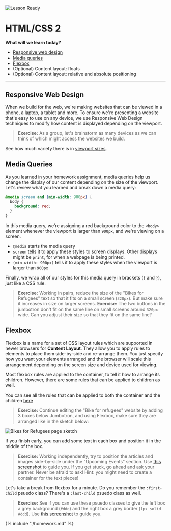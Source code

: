 ![Lesson Ready](https://img.shields.io/badge/status-ready-green.svg)

# HTML/CSS 2

**What will we learn today?**

* [Responsive web design](#responsive-web-design)
* [Media queries](#media-queries)
* [Flexbox](#flexbox)
* (Optional) Content layout: floats
* (Optional) Content layout: relative and absolute positioning

---

## Responsive Web Design

When we build for the web, we're making websites that can be viewed in a phone,
a laptop, a tablet and more. To ensure we're presenting a website that's easy to
use on any device, we use Responsive Web Design techniques to modify how content
is displayed depending on the viewport.

> **Exercise:** As a group, let's brainstorm as many devices as we can think of
> which might access the websites we build.

See how much variety there is in
[viewport sizes](https://decadecity.net/blog/2014/08/19/a-device-agnostic-approach-to-inlining-css).

## Media Queries

As you learned in your homework assignment, media queries help us change the
display of our content depending on the size of the viewport. Let's review what
you learned and break down a media query:

```css
@media screen and (min-width: 900px) {
  body {
    background: red;
  }
}
```

In this media query, we're assigning a red background color to the `<body>`
element whenever the viewport is larger than `900px`, and we're viewing on a
screen.

* `@media` starts the media query
* `screen` tells it to apply these styles to screen displays. Other displays
  might be `print`, for when a webpage is being printed.
* `(min-width: 900px)` tells it to apply these styles when the viewport is
  larger than `900px`

Finally, we wrap all of our styles for this media query in brackets (`{` and
`}`), just like a CSS rule.

> **Exercise:** Working in pairs, reduce the size of the "Bikes for Refugees"
> text so that it fits on a small screen (`320px`). But make sure it increases
> in size on larger screens. **Exercise:** The two buttons in the jumbotron
> don't fit on the same line on small screens around `320px` wide. Can you
> adjust their size so that they fit on the same line?

## Flexbox

Flexbox is a name for a set of CSS layout rules which are supported in newer
browsers for **Content Layout**. They allow you to apply rules to elements to
place them side-by-side and re-arrange them. You just specify how you want your
elements arranged and the browser will scale this arrangement depending on the
screen size and device used for viewing.

Most flexbox rules are applied to the container, to tell it how to arrange its
children. However, there are some rules that can be applied to children as well.

You can see all the rules that can be applied to both the container and the
children [here](https://css-tricks.com/snippets/css/a-guide-to-flexbox/)

> **Exercise:** Continue editing the "Bike for refugees" website by adding 3
> boxes below Jumbotron, and using Flexbox, make sure they are arranged like in
> the sketch below:

![Bikes for Refugees page sketch](../assets/flexbox_practice.png)

If you finish early, you can add some text in each box and position it in the
middle of the box.

> **Exercise:** Working independently, try to position the articles and images
> side-by-side under the "Upcoming Events" section. Use
> [this screenshot](../assets/screenshot-complete.png) to guide you. If you get
> stuck, go ahead and ask your partner. Never be afraid to ask! Hint: you might
> need to create a container for the text pieces!

Let's take a break from flexbox for a minute. Do you remember the `:first-child`
psuedo class? There's a `:last-child` psuedo class as well.

> **Exercise:** See if you can use these psuedo classes to give the left box a
> grey background (`#ddd`) and the right box a grey border (`1px solid #ddd`).
> Use [this screenshot](../assets/screenshot-complete.png) to guide you.

{% include "./homework.md" %}
